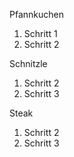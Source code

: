 Pfannkuchen
1. Schritt 1
2. Schritt 2


Schnitzle
1. Schritt 2
2. Schritt 3

Steak
1. Schritt 2
2. Schritt 3
